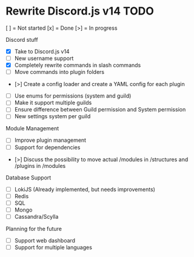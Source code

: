 # Rewrite Discord.js v14 TODO
[ ] = Not started
[x] = Done
[>] = In progress

Discord stuff
- [x] Take to Discord.js v14
- [ ] New username support
- [x] Completely rewrite commands in slash commands
- [ ] Move commands into plugin folders
- [>] Create a config loader and create a YAML config for each plugin
- [ ] Use enums for permissions (system and guild)
- [ ] Make it support multiple guilds
- [ ] Ensure difference between Guild permission and System permission
- [ ] New settings system per guild

Module Management
- [ ] Improve plugin management
- [ ] Support for dependencies
- [>] Discuss the possibility to move actual /modules in /structures and /plugins in /modules

Database Support
- [ ] LokiJS (Already implemented, but needs improvements)
- [ ] Redis
- [ ] SQL
- [ ] Mongo
- [ ] Cassandra/Scylla

Planning for the future
- [ ] Support web dashboard
- [ ] Support for multiple languages